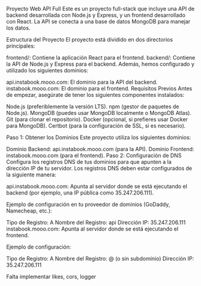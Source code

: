 Proyecto Web API Full
Este es un proyecto full-stack que incluye una API de backend desarrollada con Node.js y Express, y un frontend desarrollado con React. La API se conecta a una base de datos MongoDB para manejar los datos.

Estructura del Proyecto
El proyecto está dividido en dos directorios principales:

frontend/: Contiene la aplicación React para el frontend.
backend/: Contiene la API de Node.js y Express para el backend.
Además, hemos configurado y utilizado los siguientes dominios:

api.instabook.mooo.com: El dominio para la API del backend.
instabook.mooo.com: El dominio para el frontend.
Requisitos Previos
Antes de empezar, asegúrate de tener los siguientes componentes instalados:

Node.js (preferiblemente la versión LTS).
npm (gestor de paquetes de Node.js).
MongoDB (puedes usar MongoDB localmente o MongoDB Atlas).
Git (para clonar el repositorio).
Docker (opcional, si prefieres usar Docker para MongoDB).
Certbot (para la configuración de SSL, si es necesario).

Paso 1: Obtener los Dominios
Este proyecto utiliza los siguientes dominios:

Dominio Backend: api.instabook.mooo.com (para la API).
Dominio Frontend: instabook.mooo.com (para el frontend).
Paso 2: Configuración de DNS
Configura los registros DNS de tus dominios para que apunten a la dirección IP de tu servidor. Los registros DNS deben estar configurados de la siguiente manera:

api.instabook.mooo.com: Apunta al servidor donde se está ejecutando el backend (por ejemplo, una IP pública como 35.247.206.111).

Ejemplo de configuración en tu proveedor de dominios (GoDaddy, Namecheap, etc.):

Tipo de Registro: A
Nombre del Registro: api
Dirección IP: 35.247.206.111
instabook.mooo.com: Apunta al servidor donde se está ejecutando el frontend.

Ejemplo de configuración:

Tipo de Registro: A
Nombre del Registro: @ (o sin subdominio)
Dirección IP: 35.247.206.111



Falta implementar likes, cors, logger
